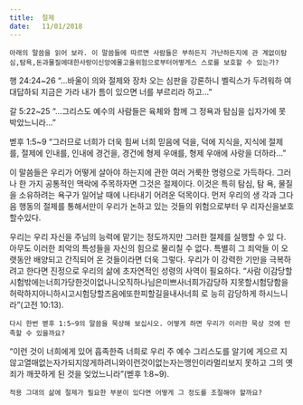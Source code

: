 ```yaml
---
title:  절제
date:   11/01/2018
---
```


`아래의 말씀을 읽어 보라. 이 말씀들에 따르면 사람들은 부하든지 가난하든지에 관 계없이탐심,탐욕,돈과물질에대한사랑이신앙에몰고올위험으로부터어떻게스 스로를 보호할 수 있는가?`

행 24:24~26 “...바울이 의와 절제와 장차 오는 심판을 강론하니 벨릭스가 두려워하 여 대답하되 지금은 가라 내가 틈이 있으면 너를 부르리라 하고...”

갈 5:22~25 “...그리스도 예수의 사람들은 육체와 함께 그 정욕과 탐심을 십자가에 못 박았느니라...”

벧후 1:5~9 “그러므로 너희가 더욱 힘써 너희 믿음에 덕을, 덕에 지식을, 지식에 절제 를, 절제에 인내를, 인내에 경건을, 경건에 형제 우애를, 형제 우애에 사랑을 더하라...”

이 말씀들은 우리가 어떻게 살아야 하는지에 관한 여러 거룩한 명령으로 가득하다. 그러나 한 가지 공통적인 맥락에 주목하자면 그것은 절제이다. 이것은 특히 탐심, 탐 욕, 물질을 소유하려는 욕구가 일어날 때에 나타내기 어려운 덕목이다. 먼저 우리의 생 각과 그다음 행동의 절제를 통해서만이 우리가 논하고 있는 것들의 위험으로부터 우 리자신을보호할수있다.

우리는 우리 자신을 주님의 능력에 맡기는 정도까지만 그러한 절제를 실행할 수 있 다. 아무도 이러한 죄악의 특성들을 자신의 힘으로 물리칠 수 없다. 특별히 그 죄악들 이 오랫동안 배양되고 간직되어 온 것들이라면 더욱 그렇다. 우리가 이 강력한 기만을 극복하려고 한다면 진정으로 우리의 삶에 초자연적인 성령의 사역이 필요하다. “사람 이감당할시험밖에는너희가당한것이없나니오직하나님은미쁘사너희가감당하 지못할시험당함을허락하지아니하시고시험당할즈음에또한피할길을내사너희 로 능히 감당하게 하시느니라”(고전 10:13).

`다시 한번 벧후 1:5~9의 말씀을 묵상해 보십시오. 어떻게 하면 우리가 이러한 묵상 것에 만족할 수 있을까요?`

“이런 것이 너희에게 있어 흡족한즉 너희로 우리 주 예수 그리스도를 알기에 게으르 지않고열매없는자가되지않게하려니와이런것이없는자는맹인이라멀리보지 못하고 그의 옛 죄가 깨끗하게 된 것을 잊었느니라”(벧후 1:8~9).

`적용 그대의 삶에 절제가 필요한 부분이 있다면 어떻게 그 정도를 조절해야 할까요?`